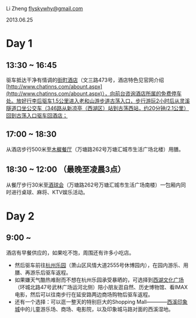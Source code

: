 Li Zheng flyskywhy@gmail.com

2013.06.25

# Day 1

## 13:30 ~ 16:45

驱车抵达干净有情调的[街町酒店](http://www.dianping.com/shop/8395700)（文三路473号，酒店特色见官网介绍[http://www.chatinns.com/abount.aspx](http://www.chatinns.com/abount.aspx)），向前台咨询酒店所属的免费停车处。放好行李后驱车1.5公里进入老和山游步道古荡入口，步行游玩2小时后从灵溪隧道口坐公交车（346路从新凉亭（西湖区）站到古荡西站，约20分钟/2.1公里）回到古荡入口驱车回酒店；

## 17:00 ~ 18:30

从酒店步行500米至[木樨餐厅](http://www.dianping.com/shop/7937653)（万塘路262号万塘汇城市生活广场北楼）用膳。

## 18:30 ~ 12:00 （最晚至凌晨3点）

从餐厅步行30米至[酒球会](http://www.dianping.com/shop/4701094)（万塘路262号万塘汇城市生活广场南楼）一包厢内同时进行桌球、麻将、KTV娱乐活动。

# Day 2

## 9:00 ~

酒店有早餐供应的，如果吃不饱，周围还有许多小吃店。

- 然后驱车前往[杭州乐园](http://www.dianping.com/shop/2371825)（萧山区风情大道2555号休博园内），在园内游乐、用膳、再游乐后驱车返程。
- 如果嫌天气酷热难耐而不想在杭州乐园承受暴晒的，可选择到[西湖文化广场](http://www.dianping.com/shop/2809528)（环城北路47号武林广场运河北侧）陪小朋友逛自然、历史博物馆、看IMAX电影，然后可以往南步行在延安路两边商场购物后驱车返程。
- 还有一个选择：可以逛一整天的特别巨大的Shopping Mall————[西溪印象城](http://www.dianping.com/shop/8053636)中的儿童游乐场、商场、电影院，以及印象城马路对面的西溪湿地。



